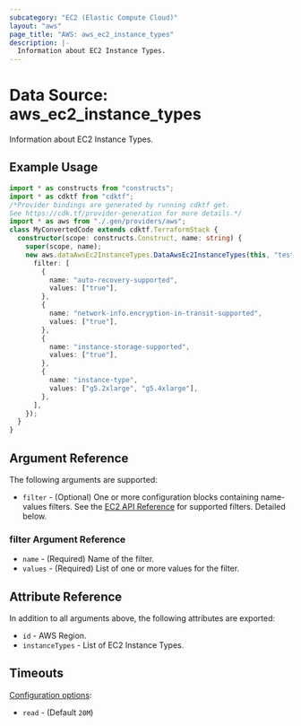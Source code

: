 ```yaml
---
subcategory: "EC2 (Elastic Compute Cloud)"
layout: "aws"
page_title: "AWS: aws_ec2_instance_types"
description: |-
  Information about EC2 Instance Types.
---
```


# Data Source: aws_ec2_instance_types

Information about EC2 Instance Types.

## Example Usage

```typescript
import * as constructs from "constructs";
import * as cdktf from "cdktf";
/*Provider bindings are generated by running cdktf get.
See https://cdk.tf/provider-generation for more details.*/
import * as aws from "./.gen/providers/aws";
class MyConvertedCode extends cdktf.TerraformStack {
  constructor(scope: constructs.Construct, name: string) {
    super(scope, name);
    new aws.dataAwsEc2InstanceTypes.DataAwsEc2InstanceTypes(this, "test", {
      filter: [
        {
          name: "auto-recovery-supported",
          values: ["true"],
        },
        {
          name: "network-info.encryption-in-transit-supported",
          values: ["true"],
        },
        {
          name: "instance-storage-supported",
          values: ["true"],
        },
        {
          name: "instance-type",
          values: ["g5.2xlarge", "g5.4xlarge"],
        },
      ],
    });
  }
}

```

## Argument Reference

The following arguments are supported:

* `filter` - (Optional) One or more configuration blocks containing name-values filters. See the [EC2 API Reference](https://docs.aws.amazon.com/AWSEC2/latest/APIReference/API_DescribeInstanceTypes.html) for supported filters. Detailed below.

### filter Argument Reference

* `name` - (Required) Name of the filter.
* `values` - (Required) List of one or more values for the filter.

## Attribute Reference

In addition to all arguments above, the following attributes are exported:

* `id` - AWS Region.
* `instanceTypes` - List of EC2 Instance Types.

## Timeouts

[Configuration options](https://developer.hashicorp.com/terraform/language/resources/syntax#operation-timeouts):

- `read` - (Default `20M`)

<!-- cache-key: cdktf-0.17.0-pre.15 input-5948af49a7b80d2c68167a564344d97e7d0a4780fb7397e6ec5945e26f7c7f9a -->